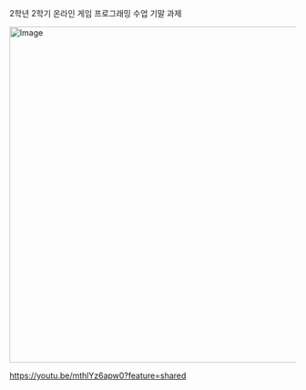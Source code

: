 2학년 2학기 온라인 게임 프로그래밍 수업 기말 과제

<img width="1195" height="590" alt="Image" src="https://github.com/user-attachments/assets/96c44920-0be5-4065-bbb0-294a7d48fe66" />

https://youtu.be/mthlYz6apw0?feature=shared
